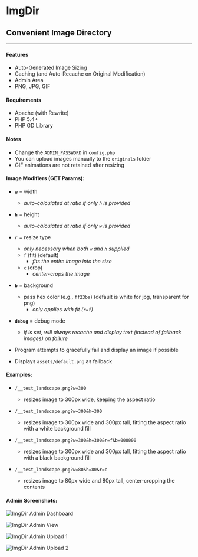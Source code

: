 # ImgDir
## Convenient Image Directory

***

#### Features

- Auto-Generated Image Sizing
- Caching (and Auto-Recache on Original Modification)
- Admin Area
- PNG, JPG, GIF

#### Requirements

- Apache (with Rewrite)
- PHP 5.4+
- PHP GD Library

#### Notes

- Change the `ADMIN_PASSWORD` in `config.php`
- You can upload images manually to the `originals` folder
- GIF animations are not retained after resizing

#### Image Modifiers (GET Params):

- **`w`** = width
    - _auto-calculated at ratio if only `h` is provided_
- **`h`** = height
    - _auto-calculated at ratio if only `w` is provided_
- **`r`** = resize type
    - _only necessary when both `w` and `h` supplied_
	- `f` (fit) (default)
		- _fits the entire image into the size_
	- `c` (crop)
		- _center-crops the image_
- **`b`** = background
	- pass hex color (e.g., `ff23ba`) (default is white for jpg, transparent for png)
		- _only applies with fit (`r=f`)_
- **`debug`** = debug mode
    - _if is set, will always recache and display text (instead of fallback images) on failure_

- Program attempts to gracefully fail and display an image if possible
- Displays `assets/default.png` as fallback

#### Examples:

- `/__test_landscape.png?w=300`
    - resizes image to 300px wide, keeping the aspect ratio

- `/__test_landscape.png?w=300&h=300`
    - resizes image to 300px wide and 300px tall, fitting the aspect ratio with a white background fill

- `/__test_landscape.png?w=300&h=300&r=f&b=000000`
    - resizes image to 300px wide and 300px tall, fitting the aspect ratio with a black background fill

- `/__test_landscape.png?w=80&h=80&r=c`
    - resizes image to 80px wide and 80px tall, center-cropping the contents

#### Admin Screenshots:

![ImgDir Admin Dashboard](https://gallerie.pics/assets/imgdir/imgdir-admin-dash.png)

![ImgDir Admin View](https://gallerie.pics/assets/imgdir/imgdir-admin-view.png)

![ImgDir Admin Upload 1](https://gallerie.pics/assets/imgdir/imgdir-admin-upload-1.png)

![ImgDir Admin Upload 2](https://gallerie.pics/assets/imgdir/imgdir-admin-upload-2.png)
